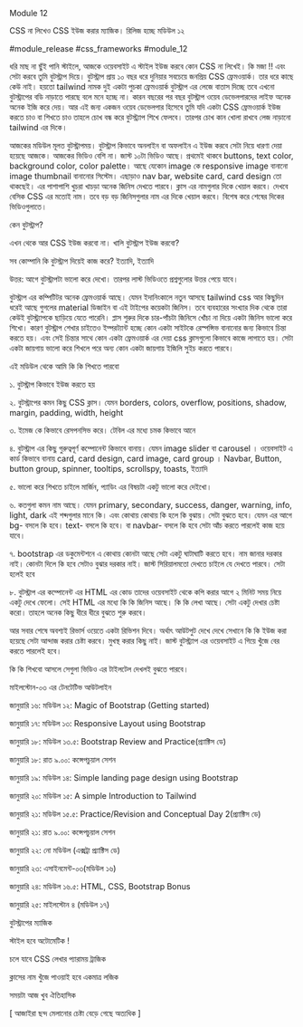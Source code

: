 Module 12

CSS না লিখেও CSS ইউজ করার ম্যাজিক। রিলিজ হচ্ছে মডিউল ১২

#module_release #css_frameworks #module_12

ধরি মাছ না ছুঁই পানি স্টাইলে, আজকে ওয়েবসাইট এ স্টাইল ইউজ করবে কোন CSS না লিখেই। কি মজা !! এবং সেটা করবে তুমি বুটস্ট্রাপ দিয়ে। বুটস্ট্রাপ প্রায় ১০ বছর ধরে দুনিয়ার সবচেয়ে জনপ্রিয় CSS ফ্রেমওয়ার্ক। তার ধরে কাছে কেউ নাই। হয়তো tailwind নামক দুই একটা পুচকা ফ্রেমওয়ার্ক বুটস্ট্রাপ এর লেজে বাতাস দিচ্ছে তবে এখনো বুটস্ট্রাপের বডি নাড়াতে পারছে বলে মনে হচ্ছে না। কারন বছরের পর বছর বুটস্ট্রাপ ওয়েব ডেভেলপারদের লাইফ অনেক অনেক ইজি করে দেয়। আর এই জন্য একজন ওয়েব ডেভেলপার হিসেবে তুমি যদি একটা CSS ফ্রেমওয়ার্ক ইউজ করতে চাও বা শিখতে চাও তাহলে চোখ বন্ধ করে বুটস্ট্র্যাপ শিখে ফেলবে। তারপর চোখ কান খোলা রাখবে লেজ নাড়ানো tailwind এর দিকে। 

 

আজকের মডিউল মূলত বুটস্ট্রাপময়। বুটস্ট্রাপ কিভাবে অনলাইন বা অফলাইন এ ইউজ করবে সেটা নিয়ে ধারণা দেয়া হয়েছে আজকে। আজকের ভিডিও বেশি না। জাস্ট ১০টা ভিডিও আছে। প্রথমেই থাকবে buttons, text color, background color, color palette। আছে যেকোন image কে responsive image বানানো image thumbnail বানানোর সিস্টেম। এছাড়াও nav bar, website card, card design তো থাকছেই। এর পাশাপাশি খুচরা খাচড়া অনেক জিনিস দেখতে পারবে। ক্লাস এর নামগুলার দিকে খেয়াল করবে। দেখবে বেসিক CSS এর মতোই নাম। তবে বড় বড় জিনিসগুলার নাম এর দিকে খেয়াল করবে। বিশেষ করে শেষের দিকের ভিডিওগুলাতে। 

 

কেন বুটস্ট্রাপ? 

এখন থেকে আর CSS ইউজ করবো না। খালি বুটস্ট্রাপ ইউজ করবো?

সব কোম্পানি কি বুটস্ট্রাপ দিয়েই কাজ করে? ইত্যাদি, ইত্যাদি 

উত্তর: আগে বুটস্ট্রাপটা ভালো করে দেখো। তারপর লাস্ট ভিডিওতে প্রশ্নগুলোর উত্তর পেয়ে যাবে। 

 

বুটস্ট্রাপ এর কম্পিটিটর অনেক ফ্রেমওয়ার্ক আছে। যেমন ইদানিংকালে নতুন আসছে tailwind css আর কিছুদিন ধরেই আছে গুগলের material ডিজাইন বা এই টাইপের কয়েকটা জিনিস। তবে ব্যবহারের সংখ্যার দিক থেকে তারা কেউই বুটস্ট্র্যাপকে ছাড়িয়ে যেতে পারেনি। প্লাস শুরুর দিকে চার-পাঁচটা জিনিসে খোঁচা না দিয়ে একটা জিনিস ভালো করে শিখো। কারণ বুটস্ট্রাপ শেখার চাইতেও ইম্পরট্যান্ট হচ্ছে কোন একটা সাইটকে রেস্পন্সিভ বানানোর জন্য কিভাবে চিন্তা করতে হয়। এবং সেই চিন্তার সাথে কোন একটা ফ্রেমওয়ার্ক এর দেয়া css ক্লাসগুলো কিভাবে কাজে লাগাতে হয়। সেটা একটা জায়গায় ভালো করে শিখলে পরে অন্য কোন একটা জায়গায় ইজিলি সুইচ করতে পারবে। 

 

এই মডিউল থেকে আমি কি কি শিখতে পারবো 

১. বুটস্ট্রাপ কিভাবে ইউজ করতে হয় 

২. বুটস্ট্রাপের কমন কিছু CSS ক্লাস। যেমন borders, colors, overflow, positions, shadow, margin, padding, width, height

৩. ইমেজ কে কিভাবে রেসপনসিভ করে। টেবিল এর মধ্যে চমক কিভাবে আনে 

৪. বুটস্ট্রাপ এর কিছু গুরুত্বপূর্ণ কম্পোনেন্ট কিভাবে বানায়। যেমন image slider বা carousel । ওয়েবসাইট এ কার্ড কিভাবে বানায় card, card design, card image, card group । Navbar, Button, button group, spinner, tooltips, scrollspy, toasts, ইত্যাদি 

৫. ভালো করে শিখতে চাইলে মার্জিন, প্যাডিং এর বিষয়টা একটু ভালো করে দেইখো। 

৬. কতগুলা কমন নাম আছে। যেমন primary, secondary, success, danger, warning, info, light, dark এই শব্দগুলার মানে কি। এবং কোথায় কোথায় কি হলে কি বুঝায়। সেটা বুঝতে হবে। যেমন এর আগে bg- বসলে কি হবে। text- বসলে কি হবে। বা navbar- বসলে কি হবে সেটা আঁচ করতে পারলেই কাজ হয়ে যাবে। 

৭. bootstrap এর ডকুমেন্টশনে এ কোথায় কোনটা আছে সেটা একটু ঘাটাঘাটি করতে হবে। নাম জানার দরকার নাই। কোনটা দিলে কি হবে সেটাও বুঝার দরকার নাই। জাস্ট সিরিয়ালমতো দেখতে চাইলে যে দেখতে পারবে। সেটা হলেই হবে 

৮. বুটস্ট্রাপ এর কম্পোনেন্ট এর HTML এর কোড তাদের ওয়েবসাইট থেকে কপি করার আগে ২ মিনিট সময় নিয়ে একটু দেখে ফেলো। সেই HTML এর মধ্যে কি কি জিনিস আছে। কি কি লেখা আছে। সেটা একটু দেখার চেষ্টা করো। তাহলে অনেক কিছু ধীরে ধীরে বুঝতে শুরু করবে। 

 

আর সবার শেষে অবশ্যই রিভার্স ওয়েতে একটা রিভিশন দিবে। অর্থাৎ আউটপুট দেখে দেখে সেখানে কি কি ইউজ করা হয়েছে সেটা আন্দাজ করার চেষ্টা করবে। মুখস্থ করার কিছু নাই। জাস্ট বুটস্ট্র্যাপ এর ওয়েবসাইট এ গিয়ে খুঁজে বের করতে পারলেই হবে। 

 

কি কি শিখবো আসলে সেগুলা ভিডিও এর টাইলটেল দেখলই বুঝতে পারবে। 

মাইলস্টোন-০৩ এর টেনটেটিভ আউটলাইন

 

জানুয়ারি ১৬: মডিউল ১২: Magic of Bootstrap (Getting started)

জানুয়ারি ১৭: মডিউল ১৩: Responsive Layout using Bootstrap

জানুয়ারি ১৮: মডিউল ১৩.৫: Bootstrap Review and Practice(প্র্যাক্টিস ডে)

জানুয়ারি ১৮: রাত ৯.০০: কন্সেপচুয়াল সেশন

জানুয়ারি ১৯: মডিউল ১৪: Simple landing page design using Bootstrap

জানুয়ারি ২০: মডিউল ১৫: A simple Introduction to Tailwind

জানুয়ারি ২১: মডিউল ১৫.৫: Practice/Revision and Conceptual Day 2(প্র্যাক্টিস ডে)

জানুয়ারি ২১: রাত ৯.০০: কন্সেপচুয়াল সেশন

জানুয়ারি ২২: নো মডিউল (এক্সট্রা প্র্যাক্টিস ডে)

জানুয়ারি ২৩: এসাইনমেন্ট-০৩(মডিউল ১৬)

জানুয়ারি ২৪: মডিউল ১৬.৫: HTML, CSS, Bootstrap Bonus

জানুয়ারি ২৫: মাইলস্টোন ৪ (মডিউল ১৭)

 

বুটস্ট্রাপের ম্যাজিক 

স্টাইল হবে অটোমেটিক !

চলে যাবে CSS লেখার প্যারাময় ট্রাজিক 

ক্লাসের নাম খুঁজে পাওয়াই হবে একমাত্র লজিক 

সময়টা আজ খুব ঐতিহাসিক 

 

[ আজাইরা ছন্দ মেলানোর চেষ্টা বেড়ে গেছে অত্যধিক ]

